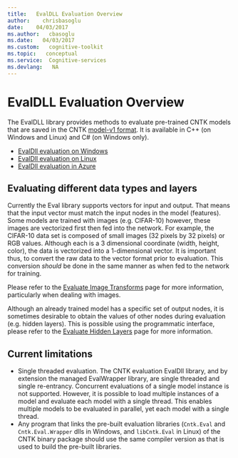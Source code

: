 ```yaml
---
title:   EvalDLL Evaluation Overview
author:    chrisbasoglu
date:    04/03/2017
ms.author:   cbasoglu
ms.date:   04/03/2017
ms.custom:   cognitive-toolkit
ms.topic:   conceptual
ms.service:  Cognitive-services
ms.devlang:   NA
---
```


# EvalDLL Evaluation Overview

The EvalDLL library provides methods to evaluate pre-trained CNTK models that are saved in the CNTK [model-v1 format](./CNTK-model-format.md). It is available in C++ (on Windows and Linux) and C# (on Windows only). 

* [EvalDll evaluation on Windows](./EvalDll-Evaluation-on-Windows.md)
* [EvalDll evaluation on Linux](./EvalDll-Evaluation-on-Linux.md)
* [EvalDll evaluation in Azure](./Evaluate-a-model-in-an-Azure-WebApi.md)

## Evaluating different data types and layers
Currently the Eval library supports vectors for input and output. That means that the input vector must match the input nodes in the model (features). Some models are trained with images (e.g. CIFAR-10) however, these images are vectorized first then fed into the network. For example, the CIFAR-10 data set is composed of small images (32 pixels by 32 pixels) or RGB values. Although each is a 3 dimensional coordinate (width, height, color), the data is vectorized into a 1-dimensional vector. It is important thus, to convert the raw data to the vector format prior to evaluation. This conversion *should* be done in the same manner as when fed to the network for training.

Please refer to the [Evaluate Image Transforms](./CNTK-Evaluate-Image-Transforms.md) page for more information, particularly when dealing with images.

Although an already trained model has a specific set of output nodes, it is sometimes desirable to obtain the values of other nodes during evaluation (e.g. hidden layers). This is possible using the programmatic interface, please refer to the [Evaluate Hidden Layers](./CNTK-Evaluate-Hidden-Layers.md) page for more information.


## Current limitations
- Single threaded evaluation.
The CNTK evaluation EvalDll library, and by extension the managed EvalWrapper library, are single threaded and single re-entrancy. Concurrent evaluations of a single model instance is not supported. However, it is possible to load multiple instances of a model and evaluate each model with a single thread. This enables multiple models to be evaluated in parallel, yet each model with a single thread.
- Any program that links the pre-built evaluation libraries (`Cntk.Eval` and `Cntk.Eval.Wrapper` dlls in Windows, and `libCntk.Eval` in Linux) of the CNTK binary package should use the same compiler version as that is used to build the pre-built libraries. 
